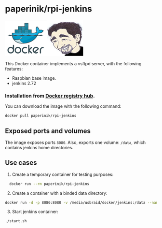 # paperinik/rpi-jenkins

![docker_logo](https://raw.githubusercontent.com/brunocantisano/rpi-jenkins/master/docker_139x115.png)![docker_fauria_logo](https://raw.githubusercontent.com/brunocantisano/rpi-jenkins/master/docker_paperinik_120x120.png)

This Docker container implements a vsftpd server, with the following features:

 * Raspbian base image.
 * jenkins 2.72

### Installation from [Docker registry hub](https://registry.hub.docker.com/u/paperinik/rpi-jenkins/).

You can download the image with the following command:

```bash
docker pull paperinik/rpi-jenkins
```
Exposed ports and volumes
----

The image exposes ports `8080`. Also, exports one volume: `/data`, which contains jenkins home directories.

Use cases
----

1) Create a temporary container for testing purposes:

```bash
  docker run --rm paperinik/rpi-jenkins
```

2) Create a container with a binded data directory:

```bash
docker run -d -p 8080:8080 -v /media/usbraid/docker/jenkins:/data --name jenkins paperinik/rpi-jenkins
```

3) Start jenkins container:
```bash
./start.sh
```

